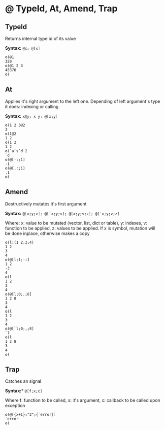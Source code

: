 # @ TypeId, At, Amend, Trap

## TypeId

Returns internal type id of its value

**Syntax:** ```@x; @[x]```

```o
o)@1
320
o)@1 2 3
45376
o)
```

## At

Applies it's right argument to the left one. Depending of left argument's type it does: indexing or calling.

**Syntax:** ```x@y; x y; @[x;y]```

```o
o)1 2 3@2
3
o)1@2
1 2
o)1 2
1 2
o)`a`s`d 2
`d
o)@[-:;1]
-1
o)@[,:;1]
,1
o)
```

## Amend

Destructively mutates it's first argument

**Syntax:** ```@[x;y;v]; @[`x;y;v]; @[x;y;v;z]; @[`x;y;v;z]```

Where: x: value to be mutated (vector, list, dict or table), y: indexes, v: function to be applied, z: values to be applied.
If x is symbol, mutation will be done inplace, otherwise makes a copy

```o
o)l:(1 2;3;4)
1 2
3
4
o)@[l;1;-:]
1 2
-3
4
o)l
1 2
3
4
o)@[l;0;,;8]
1 2 8
3
4
o)l
1 2
3
4
o)@[`l;0;,;8]
`l
o)l
1 2 8
3
4
o)
```

## Trap

Catches an signal

**Syntax:*** ```@[f;x;c]```

Where f: function to be called, x: it's argument, c: callback to be called upon exception

```o
o)@[{x+1};"2";{`error}]
`error
o)
```
